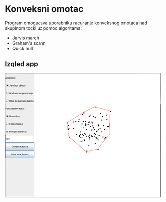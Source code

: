 # Konveksni omotac
Program omogucava uporabniku racunanje konveksnog omotaca nad skupinom tocki uz pomoc algoritama:
* Jarvis march
* Graham's scann
* Quick hull

## Izgled app
<img src="img.png" alt="alt text" />
